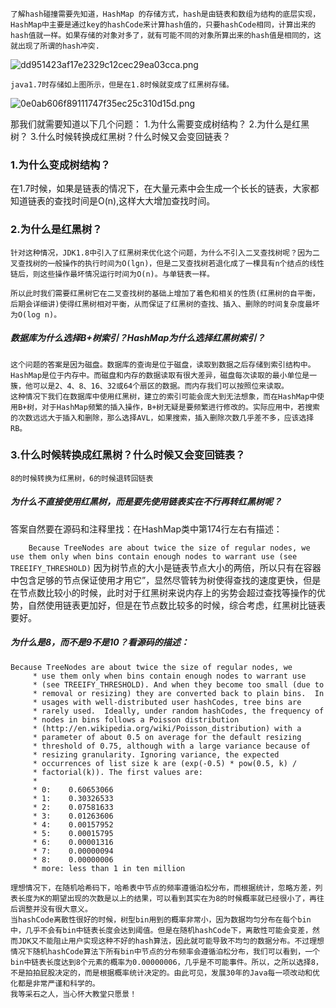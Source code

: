     了解hash碰撞需要先知道，HashMap 的存储方式，hash是由链表和数组为结构的底层实现，HashMap中主要是通过key的hashCode来计算hash值的，只要hashCode相同，计算出来的hash值就一样。如果存储的对象对多了，就有可能不同的对象所算出来的hash值是相同的，这就出现了所谓的hash冲突.

![dd951423af17e2329c12cec29ea03cca.png](evernotecid://8EE5EC85-4ED7-4997-B090-651003AE80EE/appyinxiangcom/20163437/ENResource/p18)



    java1.7时存储如上图所示，但是在1.8时候就变成了红黑树存储。
 
 ![0e0ab606f89111747f35ec25c310d15d.png](evernotecid://8EE5EC85-4ED7-4997-B090-651003AE80EE/appyinxiangcom/20163437/ENResource/p19)
 
那我们就需要知道以下几个问题：
1.为什么需要变成树结构？
2.为什么是红黑树？
3.什么时候转换成红黑树？什么时候又会变回链表？

### 1.为什么变成树结构？
在1.7时候，如果是链表的情况下，在大量元素中会生成一个长长的链表，大家都知道链表的查找时间是O(n),这样大大增加查找时间。

### 2.为什么是红黑树？

    针对这种情况，JDK1.8中引入了红黑树来优化这个问题，为什么不引入二叉查找树呢？因为二叉查找树的一般操作的执行时间为O(lgn)，但是二叉查找树若退化成了一棵具有n个结点的线性链后，则这些操作最坏情况运行时间为O(n)。与单链表一样。

    所以此时我们需要红黑树它在二叉查找树的基础上增加了着色和相关的性质(红黑树的自平衡，后期会详细讲)使得红黑树相对平衡，从而保证了红黑树的查找、插入、删除的时间复杂度最坏为O(log n)。
 
##### 数据库为什么选择B+树索引？HashMap为什么选择红黑树索引？
    这个问题的答案是因为磁盘。数据库的查询是位于磁盘，读取到数据之后存储到索引结构中。HashMap是位于内存中。而磁盘和内存的数据读取有很大差异，磁盘每次读取的最小单位是一簇，他可以是2、4、8、16、32或64个扇区的数据。而内存我们可以按照位来读取。
    这种情况下我们在数据库中使用红黑树，建立的索引可能会庞大到无法想象，而在HashMap中使用B+树，对于HashMap频繁的插入操作，B+树无疑是要频繁进行修改的。实际应用中，若搜索的次数远远大于插入和删除，那么选择AVL，如果搜索，插入删除次数几乎差不多，应该选择RB。

### 3.什么时候转换成红黑树？什么时候又会变回链表？
    8的时候转换为红黑树，6的时候退转回链表
##### 为什么不直接使用红黑树，而是要先使用链表实在不行再转红黑树呢？

答案自然要在源码和注释里找：在HashMap类中第174行左右有描述：

 `    Because TreeNodes are about twice the size of regular nodes, we
     use them only when bins contain enough nodes to warrant use
     (see TREEIFY_THRESHOLD)`
    因为树节点的大小是链表节点大小的两倍，所以只有在容器中包含足够的节点保证使用才用它”，显然尽管转为树使得查找的速度更快，但是在节点数比较小的时候，此时对于红黑树来说内存上的劣势会超过查找等操作的优势，自然使用链表更加好，但是在节点数比较多的时候，综合考虑，红黑树比链表要好。

##### 为什么是8，而不是9不是10？看源码的描述：
```
Because TreeNodes are about twice the size of regular nodes, we
     * use them only when bins contain enough nodes to warrant use
     * (see TREEIFY_THRESHOLD). And when they become too small (due to
     * removal or resizing) they are converted back to plain bins.  In
     * usages with well-distributed user hashCodes, tree bins are
     * rarely used.  Ideally, under random hashCodes, the frequency of
     * nodes in bins follows a Poisson distribution
     * (http://en.wikipedia.org/wiki/Poisson_distribution) with a
     * parameter of about 0.5 on average for the default resizing
     * threshold of 0.75, although with a large variance because of
     * resizing granularity. Ignoring variance, the expected
     * occurrences of list size k are (exp(-0.5) * pow(0.5, k) /
     * factorial(k)). The first values are:
     *
     * 0:    0.60653066
     * 1:    0.30326533
     * 2:    0.07581633
     * 3:    0.01263606
     * 4:    0.00157952
     * 5:    0.00015795
     * 6:    0.00001316
     * 7:    0.00000094
     * 8:    0.00000006
     * more: less than 1 in ten million
```
    理想情况下，在随机哈希码下，哈希表中节点的频率遵循泊松分布，而根据统计，忽略方差，列表长度为K的期望出现的次数是以上的结果，可以看到其实在为8的时候概率就已经很小了，再往后调整并没有很大意义。
    当hashCode离散性很好的时候，树型bin用到的概率非常小，因为数据均匀分布在每个bin中，几乎不会有bin中链表长度会达到阈值。但是在随机hashCode下，离散性可能会变差，然而JDK又不能阻止用户实现这种不好的hash算法，因此就可能导致不均匀的数据分布。不过理想情况下随机hashCode算法下所有bin中节点的分布频率会遵循泊松分布，我们可以看到，一个bin中链表长度达到8个元素的概率为0.00000006，几乎是不可能事件。所以，之所以选择8，不是拍拍屁股决定的，而是根据概率统计决定的。由此可见，发展30年的Java每一项改动和优化都是非常严谨和科学的。
    我等采石之人，当心怀大教堂只愿景！
